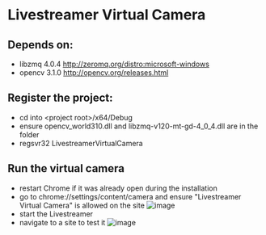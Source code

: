# Livestreamer Virtual Camera

## Depends on:
 * libzmq 4.0.4 http://zeromq.org/distro:microsoft-windows
 * opencv 3.1.0 http://opencv.org/releases.html

## Register the project:
 * cd into \<project root\>/x64/Debug
 * ensure opencv_world310.dll and libzmq-v120-mt-gd-4_0_4.dll are in the folder
 * regsvr32 LivestreamerVirtualCamera

## Run the virtual camera
 * restart Chrome if it was already open during the installation
 * go to chrome://settings/content/camera and ensure "Livestreamer Virtual Camera" is allowed on the site
 ![image](https://user-images.githubusercontent.com/64457/27405495-c1bc7bea-569f-11e7-8470-73bfa3c9b83d.png)
 * start the Livestreamer
 * navigate to a site to test it
 ![image](https://user-images.githubusercontent.com/64457/27405590-1ede4434-56a0-11e7-9c30-bcce99fb4edb.png)
